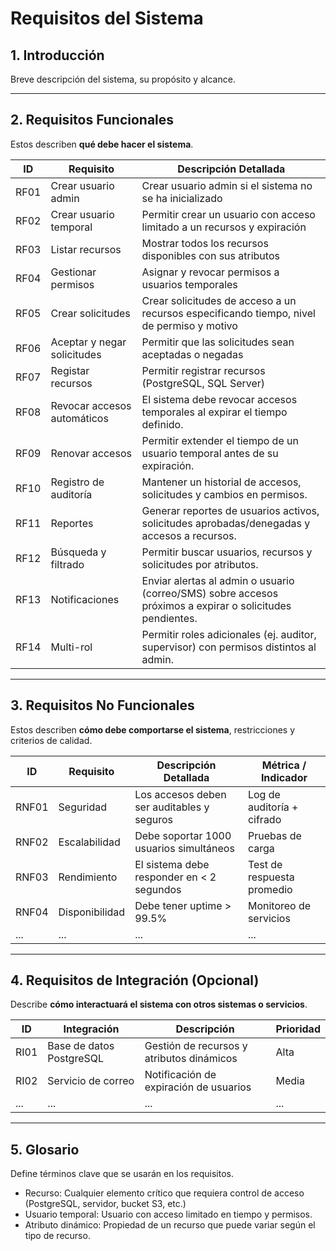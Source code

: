 # Requisitos del Sistema

## 1. Introducción

Breve descripción del sistema, su propósito y alcance.

---

## 2. Requisitos Funcionales

Estos describen **qué debe hacer el sistema**.

| ID   | Requisito                   | Descripción Detallada                                                                                     |
| ---- | --------------------------- | --------------------------------------------------------------------------------------------------------- |
| RF01 | Crear usuario admin         | Crear usuario admin si el sistema no se ha inicializado                                                   |
| RF02 | Crear usuario temporal      | Permitir crear un usuario con acceso limitado a un recursos y expiración                                  |
| RF03 | Listar recursos             | Mostrar todos los recursos disponibles con sus atributos                                                  |
| RF04 | Gestionar permisos          | Asignar y revocar permisos a usuarios temporales                                                          |
| RF05 | Crear solicitudes           | Crear solicitudes de acceso a un recursos especificando tiempo, nivel de permiso y motivo                 |
| RF06 | Aceptar y negar solicitudes | Permitir que las solicitudes sean aceptadas o negadas                                                     |
| RF07 | Registar recursos           | Permitir registrar recursos (PostgreSQL, SQL Server)                                                      |
| RF08 | Revocar accesos automáticos | El sistema debe revocar accesos temporales al expirar el tiempo definido.                                 |
| RF09 | Renovar accesos             | Permitir extender el tiempo de un usuario temporal antes de su expiración.                                |
| RF10 | Registro de auditoría       | Mantener un historial de accesos, solicitudes y cambios en permisos.                                      |
| RF11 | Reportes                    | Generar reportes de usuarios activos, solicitudes aprobadas/denegadas y accesos a recursos.               |
| RF12 | Búsqueda y filtrado         | Permitir buscar usuarios, recursos y solicitudes por atributos.                                           |
| RF13 | Notificaciones              | Enviar alertas al admin o usuario (correo/SMS) sobre accesos próximos a expirar o solicitudes pendientes. |
| RF14 | Multi-rol                   | Permitir roles adicionales (ej. auditor, supervisor) con permisos distintos al admin.                     |


---

## 3. Requisitos No Funcionales

Estos describen **cómo debe comportarse el sistema**, restricciones y criterios de calidad.

| ID    | Requisito      | Descripción Detallada                      | Métrica / Indicador        |
| ----- | -------------- | ------------------------------------------ | -------------------------- |
| RNF01 | Seguridad      | Los accesos deben ser auditables y seguros | Log de auditoría + cifrado |
| RNF02 | Escalabilidad  | Debe soportar 1000 usuarios simultáneos    | Pruebas de carga           |
| RNF03 | Rendimiento    | El sistema debe responder en < 2 segundos  | Test de respuesta promedio |
| RNF04 | Disponibilidad | Debe tener uptime > 99.5%                  | Monitoreo de servicios     |
| ...   | ...            | ...                                        | ...                        |

---

## 4. Requisitos de Integración (Opcional)

Describe **cómo interactuará el sistema con otros sistemas o servicios**.

| ID   | Integración              | Descripción                               | Prioridad |
| ---- | ------------------------ | ----------------------------------------- | --------- |
| RI01 | Base de datos PostgreSQL | Gestión de recursos y atributos dinámicos | Alta      |
| RI02 | Servicio de correo       | Notificación de expiración de usuarios    | Media     |
| ...  | ...                      | ...                                       | ...       |

---

## 5. Glosario

Define términos clave que se usarán en los requisitos.

- Recurso: Cualquier elemento crítico que requiera control de acceso (PostgreSQL, servidor, bucket S3, etc.)
- Usuario temporal: Usuario con acceso limitado en tiempo y permisos.
- Atributo dinámico: Propiedad de un recurso que puede variar según el tipo de recurso.
